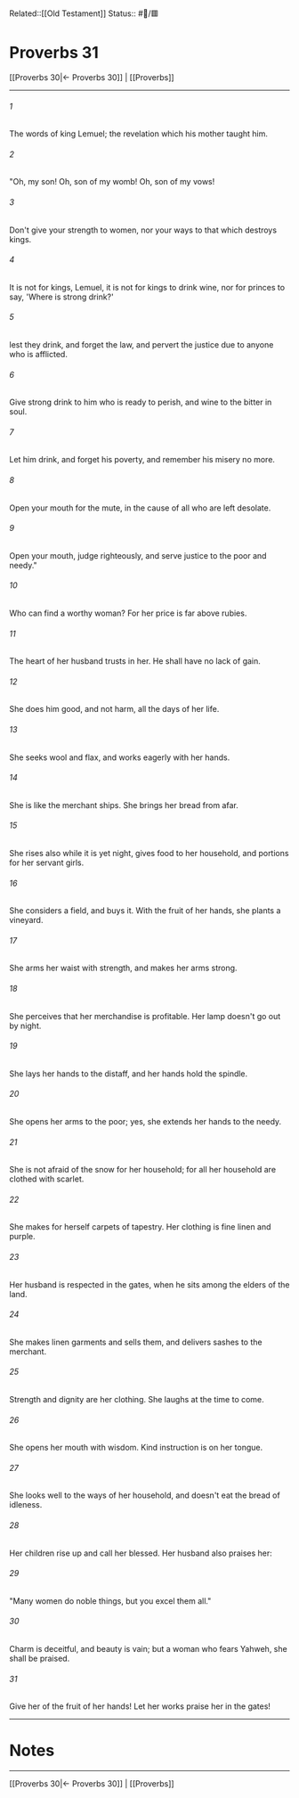 Related::[[Old Testament]]
Status:: #📖/🟥
# Proverbs 31

[[Proverbs 30|← Proverbs 30]] | [[Proverbs]]
***



###### 1 
The words of king Lemuel; the revelation which his mother taught him. 

###### 2 
"Oh, my son! Oh, son of my womb! Oh, son of my vows! 

###### 3 
Don't give your strength to women, nor your ways to that which destroys kings. 

###### 4 
It is not for kings, Lemuel, it is not for kings to drink wine, nor for princes to say, 'Where is strong drink?' 

###### 5 
lest they drink, and forget the law, and pervert the justice due to anyone who is afflicted. 

###### 6 
Give strong drink to him who is ready to perish, and wine to the bitter in soul. 

###### 7 
Let him drink, and forget his poverty, and remember his misery no more. 

###### 8 
Open your mouth for the mute, in the cause of all who are left desolate. 

###### 9 
Open your mouth, judge righteously, and serve justice to the poor and needy." 

###### 10 
Who can find a worthy woman? For her price is far above rubies. 

###### 11 
The heart of her husband trusts in her. He shall have no lack of gain. 

###### 12 
She does him good, and not harm, all the days of her life. 

###### 13 
She seeks wool and flax, and works eagerly with her hands. 

###### 14 
She is like the merchant ships. She brings her bread from afar. 

###### 15 
She rises also while it is yet night, gives food to her household, and portions for her servant girls. 

###### 16 
She considers a field, and buys it. With the fruit of her hands, she plants a vineyard. 

###### 17 
She arms her waist with strength, and makes her arms strong. 

###### 18 
She perceives that her merchandise is profitable. Her lamp doesn't go out by night. 

###### 19 
She lays her hands to the distaff, and her hands hold the spindle. 

###### 20 
She opens her arms to the poor; yes, she extends her hands to the needy. 

###### 21 
She is not afraid of the snow for her household; for all her household are clothed with scarlet. 

###### 22 
She makes for herself carpets of tapestry. Her clothing is fine linen and purple. 

###### 23 
Her husband is respected in the gates, when he sits among the elders of the land. 

###### 24 
She makes linen garments and sells them, and delivers sashes to the merchant. 

###### 25 
Strength and dignity are her clothing. She laughs at the time to come. 

###### 26 
She opens her mouth with wisdom. Kind instruction is on her tongue. 

###### 27 
She looks well to the ways of her household, and doesn't eat the bread of idleness. 

###### 28 
Her children rise up and call her blessed. Her husband also praises her: 

###### 29 
"Many women do noble things, but you excel them all." 

###### 30 
Charm is deceitful, and beauty is vain; but a woman who fears Yahweh, she shall be praised. 

###### 31 
Give her of the fruit of her hands! Let her works praise her in the gates!

---
# Notes


***
[[Proverbs 30|← Proverbs 30]] | [[Proverbs]]
